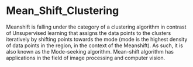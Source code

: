 # Mean_Shift_Clustering
Meanshift is falling under the category of a clustering algorithm in contrast of Unsupervised learning that assigns the data points to the clusters iteratively by shifting points towards the mode (mode is the highest density of data points in the region, in the context of the Meanshift). As such, it is also known as the Mode-seeking algorithm. Mean-shift algorithm has applications in the field of image processing and computer vision.
